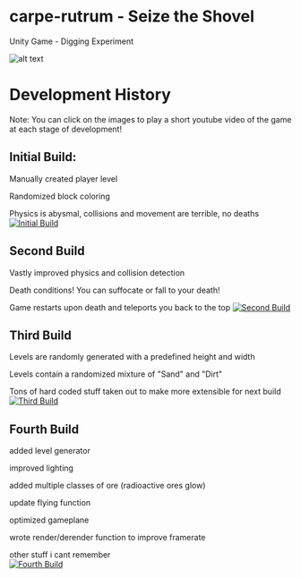 # carpe-rutrum - Seize the Shovel
Unity Game - Digging Experiment

![alt text](https://i.imgur.com/9m0oTkL.jpg)

# Development History
Note: You can click on the images to play a short youtube video of the game at each stage of development!
## Initial Build:

Manually created player level

Randomized block coloring

Physics is abysmal, collisions and movement are terrible, no deaths
[![Initial Build](https://img.youtube.com/vi/TLpMZxj1QNI/0.jpg)](https://www.youtube.com/watch?v=TLpMZxj1QNI)


## Second Build
Vastly improved physics and collision detection

Death conditions! You can suffocate or fall to your death!

Game restarts upon death and teleports you back to the top
[![Second Build](https://img.youtube.com/vi/IjKmdIDFG7o/0.jpg)](https://www.youtube.com/watch?v=IjKmdIDFG7o)


## Third Build
Levels are randomly generated with a predefined height and width

Levels contain a randomized mixture of "Sand" and "Dirt"

Tons of hard coded stuff taken out to make more extensible for next build
[![Third Build](https://img.youtube.com/vi/syCKY534dOI/0.jpg)](https://www.youtube.com/watch?v=syCKY534dOI)


## Fourth Build
added level generator

improved lighting

added multiple classes of ore (radioactive ores glow)

update flying function

optimized gameplane

wrote render/derender function to improve framerate

other stuff i cant remember  
[![Fourth Build](https://img.youtube.com/vi/TLpMZxj1QNI/0.jpg)](https://www.youtube.com/watch?v=TLpMZxj1QNI)
